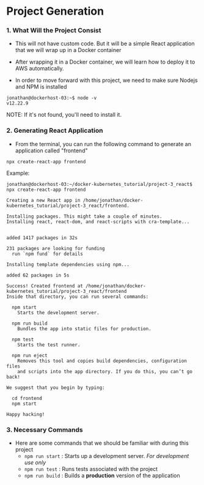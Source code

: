 # Project Generation

### 1. What Will the Project Consist

- This will not have custom code. But it will be a simple React application that we will wrap up in a Docker container

- After wrapping it in a Docker container, we will learn how to deploy it to AWS automatically.  

- In order to move forward with this project, we need to make sure Nodejs and NPM is installed 

```
jonathan@dockerhost-03:~$ node -v
v12.22.9
```

NOTE: If it's not found, you'll need to install it. 

### 2. Generating React Application

- From the terminal, you can run the following command to generate an application called "frontend"

```
npx create-react-app frontend
```

Example:

```
jonathan@dockerhost-03:~/docker-kubernetes_tutorial/project-3_react$ npx create-react-app frontend

Creating a new React app in /home/jonathan/docker-kubernetes_tutorial/project-3_react/frontend.

Installing packages. This might take a couple of minutes.
Installing react, react-dom, and react-scripts with cra-template...


added 1417 packages in 32s

231 packages are looking for funding
  run `npm fund` for details

Installing template dependencies using npm...

added 62 packages in 5s

Success! Created frontend at /home/jonathan/docker-kubernetes_tutorial/project-3_react/frontend
Inside that directory, you can run several commands:

  npm start
    Starts the development server.

  npm run build
    Bundles the app into static files for production.

  npm test
    Starts the test runner.

  npm run eject
    Removes this tool and copies build dependencies, configuration files
    and scripts into the app directory. If you do this, you can’t go back!

We suggest that you begin by typing:

  cd frontend
  npm start

Happy hacking!
```

### 3. Necessary Commands

- Here are some commands that we should be familiar with during this project
	- `npm run start` : Starts up a development server. *For development use only*
	- `npm run test` : Runs tests associated with the project
	- `npm run build` : Builds a **production** version of the application